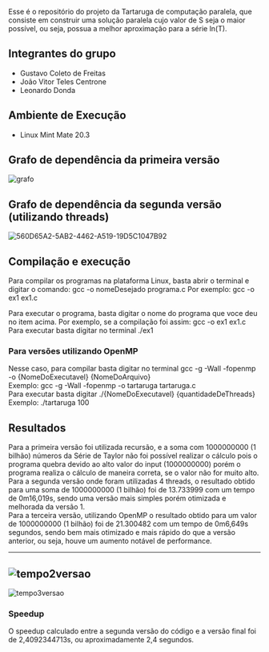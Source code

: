 
Esse é o repositório do projeto da Tartaruga de computação paralela, que consiste em 
construir uma solução paralela cujo valor de S seja o maior possível, ou seja,
possua a melhor aproximação para a série ln(T).

## Integrantes do grupo

- Gustavo Coleto de Freitas
- João Vitor Teles Centrone
- Leonardo Donda

## Ambiente de Execução
- Linux Mint Mate 20.3

## Grafo de dependência da primeira versão


![grafo](https://user-images.githubusercontent.com/62111019/167527932-3af0195c-c2eb-42e8-8023-0ac1aff2db9d.PNG)

## Grafo de dependência da segunda versão (utilizando threads)

![560D65A2-5AB2-4462-A519-19D5C1047B92](https://user-images.githubusercontent.com/71039126/167527163-62e8630e-7d17-4d94-bd6a-b5f92c5b876f.png)

## Compilação e execução

Para compilar os programas na plataforma Linux, basta abrir o terminal e digitar o comando: gcc -o nomeDesejado programa.c Por exemplo: gcc -o ex1 ex1.c

Para executar o programa, basta digitar o nome do programa que voce deu no item acima. Por exemplo, se a compilação foi assim: gcc -o ex1 ex1.c Para executar basta digitar no terminal ./ex1

### Para versões utilizando OpenMP
Nesse caso, para compilar basta digitar no terminal gcc -g -Wall -fopenmp -o {NomeDoExecutavel} {NomeDoArquivo}<br/>
Exemplo: gcc -g -Wall -fopenmp -o tartaruga tartaruga.c<br/>
Para executar basta digitar ./{NomeDoExecutavel} {quantidadeDeThreads}<br/>
Exemplo: ./tartaruga 100

## Resultados

Para a primeira versão foi utilizada recursão, e a soma com 1000000000 (1 bilhão) números da Série de Taylor não foi possível realizar o cálculo pois o programa quebra devido ao alto valor do input (1000000000) porém o programa realiza o cálculo de maneira correta, se o valor não for muito alto.<br/>
Para a segunda versão onde foram utilizadas 4 threads, o resultado obtido para uma soma de 1000000000 (1 bilhão) foi de 13.733999 com um tempo de 0m16,019s, sendo uma versão mais simples porém otimizada e melhorada da versão 1.</br>
Para a terceira versão, utilizando OpenMP o resultado obtido para um valor de 1000000000 (1 bilhão) foi de 21.300482 com um tempo de 0m6,649s segundos, sendo bem mais otimizado e mais rápido do que a versão anterior, ou seja, houve um aumento notável de performance.<br/>

---

![tempo2versao](https://user-images.githubusercontent.com/62111019/171027979-c48edf21-904e-4a7d-b298-4baa32341162.PNG)
---

![tempo3versao](https://user-images.githubusercontent.com/62111019/171027995-9969559c-7829-46dc-8d46-e9fa83e1e118.PNG)

### Speedup
O speedup calculado entre a segunda versão do código e a versão final foi de 2,4092344713s, ou aproximadamente 2,4 segundos.

